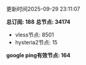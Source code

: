 更新时间2025-09-29 23:11:07

**总订阅: 188**
**总节点: 34174**
- vless节点: 8501
- hysteria2节点: 15

**google ping有效节点: 164**

